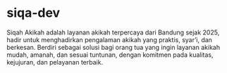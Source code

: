 # siqa-dev
Siqah Akikah adalah layanan akikah terpercaya dari Bandung sejak 2025, hadir untuk menghadirkan pengalaman akikah yang praktis, syar’i, dan berkesan. Berdiri sebagai solusi bagi orang tua yang ingin layanan akikah mudah, amanah, dan sesuai tuntunan, dengan komitmen pada kualitas, kejujuran, dan pelayanan terbaik.
